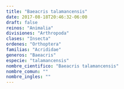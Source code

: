 ```yaml
---
title: "Baeacris talamancensis"
date: 2017-08-18T20:46:32-06:00
draft: false
reinos: "Animalia"
divisiones: "Arthropoda"
clases: "Insecta"
ordenes: "Orthoptera"
familias: "Acrididae"
generos: "Baeacris"
especie: "talamancensis"
nombre_cientifico: "Baeacris talamancensis"
nombre_comun: ""
nombre_ingles: ""
---
```


